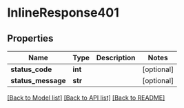 # InlineResponse401

## Properties
Name | Type | Description | Notes
------------ | ------------- | ------------- | -------------
**status_code** | **int** |  | [optional] 
**status_message** | **str** |  | [optional] 

[[Back to Model list]](../README.md#documentation-for-models) [[Back to API list]](../README.md#documentation-for-api-endpoints) [[Back to README]](../README.md)

